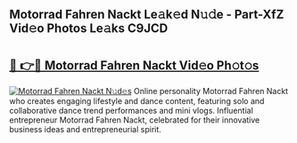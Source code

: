 ## Motorrad Fahren Nackt Le𝚊k𝚎d N𝚞𝚍e - Part-XfZ Vid𝚎o Photos Le𝚊ks C9JCD

# <h2><a href="http://fb5m1x.evod.top/?m=Motorrad+Fahren+Nackt">🔗 👉🔴 Motorrad Fahren Nackt Vid𝚎o Ph𝚘t𝚘s</a></h2>

[![Motorrad Fahren Nackt N𝚞d𝚎s](https://i.imgur.com/8V9OHl7.gif)](http://fb5m1x.evod.top/?m=Motorrad+Fahren+Nackt)
Online personality Motorrad Fahren Nackt who creates engaging lifestyle and dance content, featuring solo and collaborative dance trend performances and mini vlogs. Influential entrepreneur Motorrad Fahren Nackt, celebrated for their innovative business ideas and entrepreneurial spirit. 

